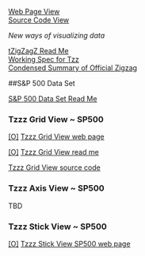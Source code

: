 

[Web Page View]( http://tzigzagz.github.io/index.html )  
[Source Code View]( https://github.com/tzigzagz/tzigzagz.github.io )

_New ways of visualizing data_

[tZigZagZ Read Me]( #index.html# )  
[Working Spec for Tzz]( #working-spec-for-tzz.html# )  
[Condensed Summary of Official Zigzag]( #condensed-summary-of-official-zigzag.html# )

##S&P 500 Data Set

[S&P 500 Data Set Read Me]( http://tzigzagz.github.io/browse-tzigzagz-files.html#./sp500/index.html# )

### Tzzz Grid View ~ SP500

[[O]]( http://tzigzagz.github.io/tzzz-grid-view/r1/tzzz-grid-view-r1.html )
[Tzzz Grid View web page]( #./tzzz-grid-view/r1/tzzz-grid-view-r1.html#noGrid#noGround )

[[O]]( http://tzigzagz.github.io/tzzz-grid-view/index.html )
[Tzzz Grid View read me]( http://tzigzagz.github.io/browse-tzigzagz-files.html#./tzzz-grid-view/index.html# )

[Tzzz Grid View source code]( https://github.com/tzigzagz/tzigzagz.github.io/tree/master/tzzz-grid-view )  


### Tzzz Axis View ~ SP500

TBD


### Tzzz Stick View ~ SP500

[[O]]( http://tzigzagz.github.io/tzzz-stick-view-sp500/r1/tzzz-stick-view-sp500-r1.html )
[Tzzz Stick View SP500 web page]( http://tzigzagz.github.io/browse-tzigzagz-files.html#./tzzz-stick-view-sp500/r1/tzzz-stick-view-sp500-r1.html#noGrid#noGround )